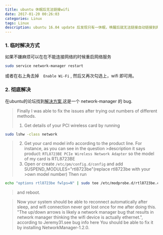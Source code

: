 ```yaml
---
title: ubuntu 休眠后无法链接wifi
date: 2017-01-20 00:26:03
categories: Linux
tags: Linux
description: ubuntu 16.04 update 后发现只有一休眠，唤醒后就无法链接自动链接到网络，在官放论坛找到解决方式。
---
```


### 1. 临时解决方式 ###
如果不嫌麻烦可以在在不能连接网络的时候重启网络服务
```sh
sudo service network-manager restart
```
或者在右上角去掉　`Enable Wi-Fi` , 然后又再次勾选上，wifi 即可用。

### 2. 彻底解决 ###
在ubuntu的论坛找到[解决方案](http://askubuntu.com/questions/762198/16-04-lts-wifi-connection-issues),这是一个 network-manager 的 bug.

>Finally I was able to fix the issues after trying out numbers of different methods.
>1. Get details of your PCI wireless card by running <br>
```sh
sudo lshw -class network
```
>2. Get your card model info according to the product line. For instance, as you can see in the question >description it says product: `RTL8723BE PCIe Wireless Network Adapter` so the model of my card is RTL8723BE
>3. Open or create `/etc/pm/config.d/config` and add SUSPEND_MODULES="rtl8723be"(replace rtl8723be with your >own model number) Then run
```sh
echo "options rtl8723be fwlps=N" | sudo tee /etc/modprobe.d/rtl8723be.conf
```
>and reboot.


>Now your system should be able to reconnect automatically after sleep, and wifi connection never got lost once for me after doing this.<br>
"The up/down arrows is likely a network manager bug that results in network manager thinking the wifi device is actually ethernet.", according to Jeremy31.see bug info here You should be able to fix it by installing NetworkManager-1.2.0.
